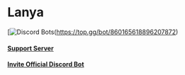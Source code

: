 # Lanya

[![Discord Bots](https://top.gg/api/widget/860165618896207872.svg)(https://top.gg/bot/860165618896207872)

#### [Support Server](https://discord.gg/zvmJzpNRzz)

#### [Invite Official Discord Bot](https://discord.com/api/oauth2/authorize?client_id=860165618896207872&permissions=8&scope=bot%20applications.commands)
